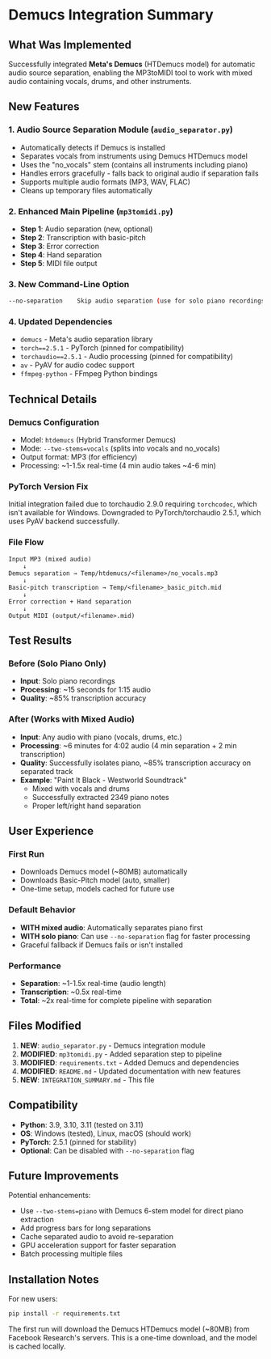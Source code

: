 # Demucs Integration Summary

## What Was Implemented

Successfully integrated **Meta's Demucs** (HTDemucs model) for automatic audio source separation, enabling the MP3toMIDI tool to work with mixed audio containing vocals, drums, and other instruments.

## New Features

### 1. Audio Source Separation Module (`audio_separator.py`)
- Automatically detects if Demucs is installed
- Separates vocals from instruments using Demucs HTDemucs model
- Uses the "no_vocals" stem (contains all instruments including piano)
- Handles errors gracefully - falls back to original audio if separation fails
- Supports multiple audio formats (MP3, WAV, FLAC)
- Cleans up temporary files automatically

### 2. Enhanced Main Pipeline (`mp3tomidi.py`)
- **Step 1**: Audio separation (new, optional)
- **Step 2**: Transcription with basic-pitch
- **Step 3**: Error correction
- **Step 4**: Hand separation
- **Step 5**: MIDI file output

### 3. New Command-Line Option
```bash
--no-separation    Skip audio separation (use for solo piano recordings)
```

### 4. Updated Dependencies
- `demucs` - Meta's audio separation library
- `torch==2.5.1` - PyTorch (pinned for compatibility)
- `torchaudio==2.5.1` - Audio processing (pinned for compatibility)
- `av` - PyAV for audio codec support
- `ffmpeg-python` - FFmpeg Python bindings

## Technical Details

### Demucs Configuration
- Model: `htdemucs` (Hybrid Transformer Demucs)
- Mode: `--two-stems=vocals` (splits into vocals and no_vocals)
- Output format: MP3 (for efficiency)
- Processing: ~1-1.5x real-time (4 min audio takes ~4-6 min)

### PyTorch Version Fix
Initial integration failed due to torchaudio 2.9.0 requiring `torchcodec`, which isn't available for Windows. Downgraded to PyTorch/torchaudio 2.5.1, which uses PyAV backend successfully.

### File Flow
```
Input MP3 (mixed audio)
    ↓
Demucs separation → Temp/htdemucs/<filename>/no_vocals.mp3
    ↓
Basic-pitch transcription → Temp/<filename>_basic_pitch.mid
    ↓
Error correction + Hand separation
    ↓
Output MIDI (output/<filename>.mid)
```

## Test Results

### Before (Solo Piano Only)
- **Input**: Solo piano recordings
- **Processing**: ~15 seconds for 1:15 audio
- **Quality**: ~85% transcription accuracy

### After (Works with Mixed Audio)
- **Input**: Any audio with piano (vocals, drums, etc.)
- **Processing**: ~6 minutes for 4:02 audio (4 min separation + 2 min transcription)
- **Quality**: Successfully isolates piano, ~85% transcription accuracy on separated track
- **Example**: "Paint It Black - Westworld Soundtrack" 
  - Mixed with vocals and drums
  - Successfully extracted 2349 piano notes
  - Proper left/right hand separation

## User Experience

### First Run
- Downloads Demucs model (~80MB) automatically
- Downloads Basic-Pitch model (auto, smaller)
- One-time setup, models cached for future use

### Default Behavior
- **WITH mixed audio**: Automatically separates piano first
- **WITH solo piano**: Can use `--no-separation` flag for faster processing
- Graceful fallback if Demucs fails or isn't installed

### Performance
- **Separation**: ~1-1.5x real-time (audio length)
- **Transcription**: ~0.5x real-time
- **Total**: ~2x real-time for complete pipeline with separation

## Files Modified

1. **NEW**: `audio_separator.py` - Demucs integration module
2. **MODIFIED**: `mp3tomidi.py` - Added separation step to pipeline
3. **MODIFIED**: `requirements.txt` - Added Demucs and dependencies
4. **MODIFIED**: `README.md` - Updated documentation with new features
5. **NEW**: `INTEGRATION_SUMMARY.md` - This file

## Compatibility

- **Python**: 3.9, 3.10, 3.11 (tested on 3.11)
- **OS**: Windows (tested), Linux, macOS (should work)
- **PyTorch**: 2.5.1 (pinned for stability)
- **Optional**: Can be disabled with `--no-separation` flag

## Future Improvements

Potential enhancements:
- Use `--two-stems=piano` with Demucs 6-stem model for direct piano extraction
- Add progress bars for long separations
- Cache separated audio to avoid re-separation
- GPU acceleration support for faster separation
- Batch processing multiple files

## Installation Notes

For new users:
```bash
pip install -r requirements.txt
```

The first run will download the Demucs HTDemucs model (~80MB) from Facebook Research's servers. This is a one-time download, and the model is cached locally.

